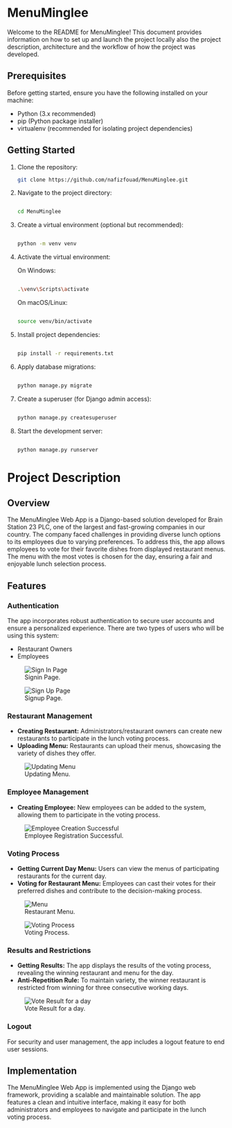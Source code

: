 # MenuMinglee

Welcome to the README for MenuMinglee! This document provides information on how to set up and launch the project locally also the project description, architecture and the workflow of how the project was developed.

## Prerequisites

Before getting started, ensure you have the following installed on your machine:

- Python (3.x recommended)
- pip (Python package installer)
- virtualenv (recommended for isolating project dependencies)

## Getting Started

1. Clone the repository:

   ```bash
   git clone https://github.com/nafizfouad/MenuMinglee.git

2. Navigate to the project directory:

    ```bash

   cd MenuMinglee

3. Create a virtual environment (optional but recommended):

    ```bash

    python -m venv venv
    ```

4. Activate the virtual environment:

    On Windows:

    ```bash

    .\venv\Scripts\activate
    ```

    On macOS/Linux:

    ```bash

    source venv/bin/activate
    ```

5. Install project dependencies:

    ```bash

    pip install -r requirements.txt
    ```

6. Apply database migrations:

    ```bash

    python manage.py migrate
    ```

7. Create a superuser (for Django admin access):

   ```bash

   python manage.py createsuperuser
   ```

8. Start the development server:

   ```bash

   python manage.py runserver
   ```



# Project Description

## Overview

The MenuMinglee Web App is a Django-based solution developed for Brain Station 23 PLC, one of the largest and fast-growing companies in our country. The company faced challenges in providing diverse lunch options to its employees due to varying preferences. To address this, the app allows employees to vote for their favorite dishes from displayed restaurant menus. The menu with the most votes is chosen for the day, ensuring a fair and enjoyable lunch selection process.

## Features

### Authentication

The app incorporates robust authentication to secure user accounts and ensure a personalized experience. 
There are two types of users who will be using this system:
- Restaurant Owners
- Employees
  
<figure>
  <img src="https://drive.google.com/file/d/1nnNDFtZiupBffPMmcIbFQqeZYWrJyw9C/view?usp=drive_link" alt="Sign In Page">
  <figcaption>Signin Page.</figcaption>
</figure>
<figure>
  <img src="https://drive.google.com/file/d/1YCermiV0kIm4_OoTLBfzhKDiTQnAqxfP/view?usp=drive_link" alt="Sign Up Page">
  <figcaption>Signup Page.</figcaption>
</figure>


### Restaurant Management

- **Creating Restaurant:** Administrators/restaurant owners can create new restaurants to participate in the lunch voting process.
- **Uploading Menu:** Restaurants can upload their menus, showcasing the variety of dishes they offer.


<figure>
  <img src="https://drive.google.com/file/d/1MTV2xQzsw0Mt7159yVsp0yrzzhKhzkvW/view?usp=drive_link" alt="Updating Menu">
  <figcaption>Updating Menu.</figcaption>
</figure>


### Employee Management

- **Creating Employee:** New employees can be added to the system, allowing them to participate in the voting process.
<figure>
  <img src="https://drive.google.com/file/d/1vmLNs9e_IksR1b6_x6mevzmU7oBBpJYt/view?usp=drive_link" alt="Employee Creation Successful">
  <figcaption>Employee Registration Successful.</figcaption>
</figure>

### Voting Process

- **Getting Current Day Menu:** Users can view the menus of participating restaurants for the current day.
- **Voting for Restaurant Menu:** Employees can cast their votes for their preferred dishes and contribute to the decision-making process.
<figure>
  <img src="https://drive.google.com/file/d/1-01DaGC4ADplS5O2_yWgf30d73klocAo/view?usp=drive_link" alt="Menu">
  <figcaption>Restaurant Menu.</figcaption>
</figure>  
<figure>
  <img src="https://drive.google.com/file/d/1_mZwY856LhPZsM7nVy-bk938I1poOsYx/view?usp=drive_link" alt="Voting Process">
  <figcaption>Voting Process.</figcaption>
</figure>  

### Results and Restrictions

- **Getting Results:** The app displays the results of the voting process, revealing the winning restaurant and menu for the day.
- **Anti-Repetition Rule:** To maintain variety, the winner restaurant is restricted from winning for three consecutive working days.
<figure>
  <img src="https://drive.google.com/file/d/1BNlOsT8e8enr-o_g2jyTHRanFSYrHx2_/view?usp=drive_link" alt="Vote Result for a day">
  <figcaption>Vote Result for a day.</figcaption>
</figure>  

### Logout

For security and user management, the app includes a logout feature to end user sessions.

## Implementation

The MenuMinglee Web App is implemented using the Django web framework, providing a scalable and maintainable solution. The app features a clean and intuitive interface, making it easy for both administrators and employees to navigate and participate in the lunch voting process.



